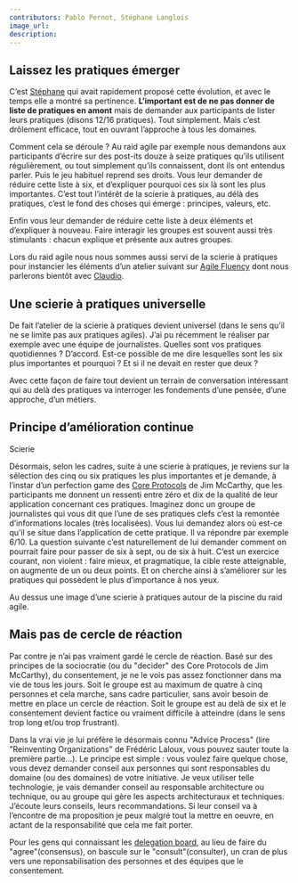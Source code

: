 ```yaml
---
contributors: Pablo Pernot, Stéphane Langlois
image_url: 
description:
---
```

## Laissez les pratiques émerger

C’est [Stéphane](https://twitter.com/langlois_s) qui avait rapidement proposé cette évolution, et avec le temps elle a montré sa pertinence. **L’important est de ne pas donner de liste de pratiques en amont** mais de demander aux participants de lister leurs pratiques (disons 12/16 pratiques). Tout simplement. Mais c’est drôlement efficace, tout en ouvrant l’approche à tous les domaines.

Comment cela se déroule ? Au raid agile par exemple nous demandons aux participants d’écrire sur des post-its douze à seize pratiques qu’ils utilisent régulièrement, ou tout simplement qu’ils connaissent, dont ils ont entendus parler. Puis le jeu habituel reprend ses droits. Vous leur demander de réduire cette liste à six, et d’expliquer pourquoi ces six là sont les plus importantes. C’est tout l’intérêt de la scierie à pratiques, au délà des pratiques, c’est le fond des choses qui émerge : principes, valeurs, etc.

Enfin vous leur demander de réduire cette liste à deux éléments et d’expliquer à nouveau. Faire interagir les groupes est souvent aussi très stimulants : chacun explique et présente aux autres groupes.

Lors du raid agile nous nous sommes aussi servi de la scierie à pratiques pour instancier les éléments d’un atelier suivant sur [Agile Fluency](http://www.areyouagile.com/2015/06/chemin-dune-transformation-agile/) dont nous parlerons bientôt avec [Claudio](http://www.aubryconseil.com).

## Une scierie à pratiques universelle

De fait l’atelier de la scierie à pratiques devient universel (dans le sens qu’il ne se limite pas aux pratiques agiles). J’ai pu récemment le réaliser par exemple avec une équipe de journalistes. Quelles sont vos pratiques quotidiennes ? D’accord. Est-ce possible de me dire lesquelles sont les six plus importantes et pourquoi ? Et si il ne devait en rester que deux ?

Avec cette façon de faire tout devient un terrain de conversation intéressant qui au delà des pratiques va interroger les fondements d’une pensée, d’une approche, d’un métiers.

## Principe d’amélioration continue
Scierie

Désormais, selon les cadres, suite à une scierie à pratiques, je reviens sur la sélection des cinq ou six pratiques les plus importantes et je demande, à l’instar d’un perfection game des [Core Protocols](http://www.mccarthyshow.com/online/) de Jim McCarthy, que les participants me donnent un ressenti entre zéro et dix de la qualité de leur application concernant ces pratiques. Imaginez donc un groupe de journalistes qui vous dit que l’une de ses pratiques clefs c’est la remontée d’informations locales (très localisées). Vous lui demandez alors où est-ce qu’il se situe dans l’application de cette pratique. Il va répondre par exemple 6/10. La question suivante c’est naturellement de lui demander comment on pourrait faire pour passer de six à sept, ou de six à huit. C’est un exercice courant, non violent : faire mieux, et pragmatique, la cible reste atteignable, on augmente de un ou deux points. Et on cherche ainsi à s’améliorer sur les pratiques qui possèdent le plus d’importance à nos yeux.

Au dessus une image d’une scierie à pratiques autour de la piscine du raid agile.

## Mais pas de cercle de réaction

Par contre je n’ai pas vraiment gardé le cercle de réaction. Basé sur des principes de la sociocratie (ou du "decider" des Core Protocols de Jim McCarthy), du consentement, je ne le vois pas assez fonctionner dans ma vie de tous les jours. Soit le groupe est au maximum de quatre à cinq personnes et cela marche, sans cadre particulier, sans avoir besoin de mettre en place un cercle de réaction. Soit le groupe est au delà de six et le consentement devient factice ou vraiment difficile à atteindre (dans le sens trop long et/ou trop frustrant).

Dans la vrai vie je lui préfère le désormais connu "Advice Process" (lire "Reinventing Organizations" de Frédéric Laloux, vous pouvez sauter toute la première partie…). Le principe est simple : vous voulez faire quelque chose, vous devez demander conseil aux personnes qui sont responsables du domaine (ou des domaines) de votre initiative. Je veux utiliser telle technologie, je vais demander conseil au responsable architecture ou technique, ou au groupe qui gère les aspects architecturaux et techniques. J’écoute leurs conseils, leurs recommandations. Si leur conseil va à l’encontre de ma proposition je peux malgré tout la mettre en oeuvre, en actant de la responsabilité que cela me fait porter.

Pour les gens qui connaissant les [delegation board](https://management30.com/product/workouts/delegation-employee-engagement/), au lieu de faire du "agree"(consensus), on bascule sur le "consult"(consulter), un cran de plus vers une reponsabilisation des personnes et des équipes que le consentement.
